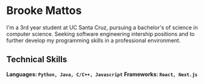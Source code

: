# Brooke Mattos

I'm a 3rd year student at UC Santa Cruz, pursuing a bachelor's of science in computer science. Seeking software engineering intership positions and to further develop my programming skills in a professional environment.

## Technical Skills
**Languages: `Python, Java, C/C++, Javascript`**
**Frameworks: `React, Next.js`**
